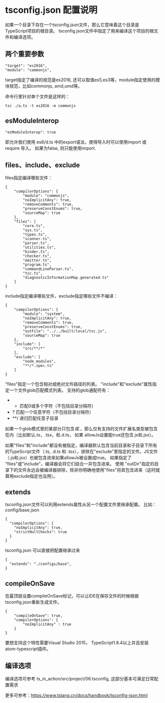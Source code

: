 # tsconfig.json 配置说明

如果一个目录下存在一个tsconfig.json文件，那么它意味着这个目录是TypeScript项目的根目录。 
tsconfig.json文件中指定了用来编译这个项目的根文件和编译选项。
## 两个重要参数
```
"target": "es2016", 
"module": "commonjs", 
```
target指定了编译的规范是es2016, 还可以取值es5,es3等，module指定使用的模块规范，比如commonjs,
amd,umd等。

命令行里针对单个文件是这样的：
```
tsc ./a.ts -t es2016 -m commonjs
```

## esModuleInterop
```
"esModuleInterop": true
```
即允许我们使用 es6/d.ts 中的export语法，使得导入时可以使用import 或 require 导入。
如果为false, 则只能使用import.


## files、include、exclude
files指定编译哪些文件：
```
{
    "compilerOptions": {
        "module": "commonjs",
        "noImplicitAny": true,
        "removeComments": true,
        "preserveConstEnums": true,
        "sourceMap": true
    },
    "files": [
        "core.ts",
        "sys.ts",
        "types.ts",
        "scanner.ts",
        "parser.ts",
        "utilities.ts",
        "binder.ts",
        "checker.ts",
        "emitter.ts",
        "program.ts",
        "commandLineParser.ts",
        "tsc.ts",
        "diagnosticInformationMap.generated.ts"
    ]
}
```

include指定编译哪些文件，exclude指定哪些文件不编译：
```
{
    "compilerOptions": {
        "module": "system",
        "noImplicitAny": true,
        "removeComments": true,
        "preserveConstEnums": true,
        "outFile": "../../built/local/tsc.js",
        "sourceMap": true
    },
    "include": [
        "src/**/*"
    ],
    "exclude": [
        "node_modules",
        "**/*.spec.ts"
    ]
}
```
"files"指定一个包含相对或绝对文件路径的列表。 "include"和"exclude"属性指定一个文件glob匹配模式列表。
支持的glob通配符有：
- * 匹配0或多个字符（不包括目录分隔符）
- ? 匹配一个任意字符（不包括目录分隔符）
- **/ 递归匹配任意子目录

如果一个glob模式里的某部分只包含*或.*，那么仅有支持的文件扩展名类型被包含在内（比如默认.ts，.tsx，和.d.ts， 如果 allowJs设置能true还包含.js和.jsx）。

如果"files"和"include"都没有被指定，编译器默认包含当前目录和子目录下所有的TypeScript文件（.ts, .d.ts 和 .tsx），排除在"exclude"里指定的文件。JS文件（.js和.jsx）也被包含进来如果allowJs被设置成true。 如果指定了 "files"或"include"，编译器会将它们结合一并包含进来。 使用 "outDir"指定的目录下的文件永远会被编译器排除，除非你明确地使用"files"将其包含进来（这时就算用exclude指定也没用）。


## extends
tsconfig.json文件可以利用extends属性从另一个配置文件里继承配置。
比如：
config/base.json
```
{
  "compilerOptions": {
    "noImplicitAny": true,
    "strictNullChecks": true
  }
}
```
tsconfig.json 可以直接把配置继承过来
```
{
  "extends": "./configs/base",
}
```

## compileOnSave
在最顶层设置compileOnSave标记，可以让IDE在保存文件的时候根据tsconfig.json重新生成文件。
```
{
    "compileOnSave": true,
    "compilerOptions": {
        "noImplicitAny" : true
    }
}
```
要想支持这个特性需要Visual Studio 2015， TypeScript1.8.4以上并且安装atom-typescript插件。

## 编译选项
编译选项可参考 ts_in_action/src/project/06.tsconfig, 这部分基本可满足日常配置需求

更多可参考：https://www.tslang.cn/docs/handbook/tsconfig-json.html